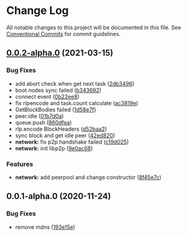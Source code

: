 # Change Log

All notable changes to this project will be documented in this file.
See [Conventional Commits](https://conventionalcommits.org) for commit guidelines.

## [0.0.2-alpha.0](https://iz11ro8cf9xz/node/gxchain2/compare/v0.0.1-alpha.0...v0.0.2-alpha.0) (2021-03-15)


### Bug Fixes

* add abort check when get next task ([2db3496](https://iz11ro8cf9xz/node/gxchain2/commits/2db349641d380c828710775970d810f3490e4b2e))
* boot nodes sync failed ([b343692](https://iz11ro8cf9xz/node/gxchain2/commits/b34369230ea6d8ab0928053da11cfeeab9ee4cba))
* connect event ([0b22ee8](https://iz11ro8cf9xz/node/gxchain2/commits/0b22ee8e05da849e9d7f5a7f2e5733b2124f5918))
* fix rlpencode and task.count calculate ([ac3819e](https://iz11ro8cf9xz/node/gxchain2/commits/ac3819e0804864e441f02c4343a59f1301d222dd))
* GetBlockBodies failed ([1d58e7f](https://iz11ro8cf9xz/node/gxchain2/commits/1d58e7f04c36d6d2ec58f3bca969b4d725f3a5fe))
* peer.idle ([01b7d0a](https://iz11ro8cf9xz/node/gxchain2/commits/01b7d0a1d8f6f2db955ab032954b97aeb87a0212))
* queue.push ([860dfea](https://iz11ro8cf9xz/node/gxchain2/commits/860dfea4949bee743a4a142cd65a2b8817386c8a))
* rlp.encode BlockHeaders ([d52baa2](https://iz11ro8cf9xz/node/gxchain2/commits/d52baa28b2df0579808a76f56c6c99f55f3371a0))
* sync block and get idle peer ([42ed820](https://iz11ro8cf9xz/node/gxchain2/commits/42ed8200b2c772a51d0d189ecbc2e4d226304f16))
* **network:** fix p2p handshake failed ([c19d025](https://iz11ro8cf9xz/node/gxchain2/commits/c19d025d0c5975903518bf8d733c8482ca08088a))
* **network:** init libp2p ([9e0ac68](https://iz11ro8cf9xz/node/gxchain2/commits/9e0ac68d68f0146af56c45a90733605851800640))


### Features

* **network:** add peerpool and change constructor ([8f45e7c](https://iz11ro8cf9xz/node/gxchain2/commits/8f45e7cb8c79189919df3b8bb66753b85d51df2b))





## 0.0.1-alpha.0 (2020-11-24)


### Bug Fixes

* remove mdns ([193e15e](https://iz11ro8cf9xz/node/gxchain2/commits/193e15e0c0521b692a671753e35aa6a2a4ab968a))
